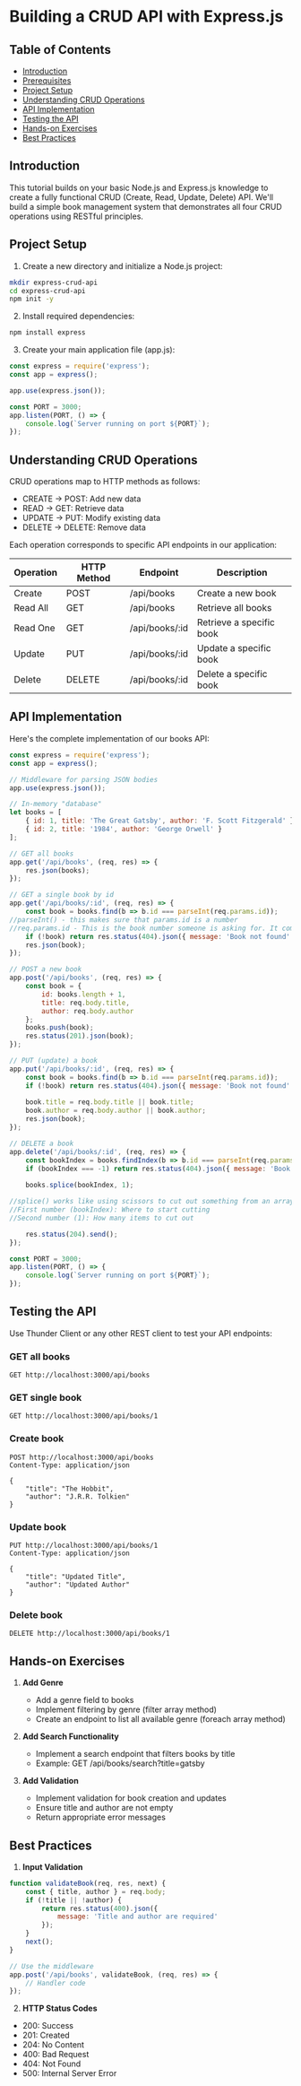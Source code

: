 # Building a CRUD API with Express.js

## Table of Contents
- [Introduction](#introduction)
- [Prerequisites](#prerequisites)
- [Project Setup](#project-setup)
- [Understanding CRUD Operations](#understanding-crud-operations)
- [API Implementation](#api-implementation)
- [Testing the API](#testing-the-api)
- [Hands-on Exercises](#hands-on-exercises)
- [Best Practices](#best-practices)

## Introduction

This tutorial builds on your basic Node.js and Express.js knowledge to create a fully functional CRUD (Create, Read, Update, Delete) API. We'll build a simple book management system that demonstrates all four CRUD operations using RESTful principles.


## Project Setup

1. Create a new directory and initialize a Node.js project:
```bash
mkdir express-crud-api
cd express-crud-api
npm init -y
```

2. Install required dependencies:
```bash
npm install express
```

3. Create your main application file (app.js):
```javascript
const express = require('express');
const app = express();

app.use(express.json());

const PORT = 3000;
app.listen(PORT, () => {
    console.log(`Server running on port ${PORT}`);
});
```

## Understanding CRUD Operations

CRUD operations map to HTTP methods as follows:

- CREATE → POST: Add new data
- READ → GET: Retrieve data
- UPDATE → PUT: Modify existing data
- DELETE → DELETE: Remove data

Each operation corresponds to specific API endpoints in our application:

| Operation | HTTP Method | Endpoint | Description |
|-----------|-------------|----------|-------------|
| Create | POST | /api/books | Create a new book |
| Read All | GET | /api/books | Retrieve all books |
| Read One | GET | /api/books/:id | Retrieve a specific book |
| Update | PUT | /api/books/:id | Update a specific book |
| Delete | DELETE | /api/books/:id | Delete a specific book |

## API Implementation

Here's the complete implementation of our books API:

```javascript
const express = require('express');
const app = express();

// Middleware for parsing JSON bodies
app.use(express.json());

// In-memory "database"
let books = [
    { id: 1, title: 'The Great Gatsby', author: 'F. Scott Fitzgerald' },
    { id: 2, title: '1984', author: 'George Orwell' }
];

// GET all books
app.get('/api/books', (req, res) => {
    res.json(books);
});

// GET a single book by id
app.get('/api/books/:id', (req, res) => {
    const book = books.find(b => b.id === parseInt(req.params.id));
//parseInt() - this makes sure that params.id is a number
//req.params.id - This is the book number someone is asking for. It comes from the web address (like /api/books/2 - here 2 is the number they want)
    if (!book) return res.status(404).json({ message: 'Book not found' });
    res.json(book);
});

// POST a new book
app.post('/api/books', (req, res) => {
    const book = {
        id: books.length + 1,
        title: req.body.title,
        author: req.body.author
    };
    books.push(book);
    res.status(201).json(book);
});

// PUT (update) a book
app.put('/api/books/:id', (req, res) => {
    const book = books.find(b => b.id === parseInt(req.params.id));
    if (!book) return res.status(404).json({ message: 'Book not found' });
    
    book.title = req.body.title || book.title;
    book.author = req.body.author || book.author;
    res.json(book);
});

// DELETE a book
app.delete('/api/books/:id', (req, res) => {
    const bookIndex = books.findIndex(b => b.id === parseInt(req.params.id));
    if (bookIndex === -1) return res.status(404).json({ message: 'Book not found' });
    
    books.splice(bookIndex, 1);

//splice() works like using scissors to cut out something from an array:
//First number (bookIndex): Where to start cutting
//Second number (1): How many items to cut out

    res.status(204).send();
});

const PORT = 3000;
app.listen(PORT, () => {
    console.log(`Server running on port ${PORT}`);
});
```

## Testing the API

Use Thunder Client or any other REST client to test your API endpoints:

### GET all books
```http
GET http://localhost:3000/api/books
```

### GET single book
```http
GET http://localhost:3000/api/books/1
```

### Create book
```http
POST http://localhost:3000/api/books
Content-Type: application/json

{
    "title": "The Hobbit",
    "author": "J.R.R. Tolkien"
}
```

### Update book
```http
PUT http://localhost:3000/api/books/1
Content-Type: application/json

{
    "title": "Updated Title",
    "author": "Updated Author"
}
```

### Delete book
```http
DELETE http://localhost:3000/api/books/1
```

## Hands-on Exercises

1. **Add Genre**
   - Add a genre field to books
   - Implement filtering by genre (filter array method)
   - Create an endpoint to list all available genre (foreach array method) 
     
2. **Add Search Functionality**
   - Implement a search endpoint that filters books by title
   - Example: GET /api/books/search?title=gatsby

3. **Add Validation**
   - Implement validation for book creation and updates
   - Ensure title and author are not empty
   - Return appropriate error messages



## Best Practices

1. **Input Validation**
```javascript
function validateBook(req, res, next) {
    const { title, author } = req.body;
    if (!title || !author) {
        return res.status(400).json({
            message: 'Title and author are required'
        });
    }
    next();
}

// Use the middleware
app.post('/api/books', validateBook, (req, res) => {
    // Handler code
});
```

2. **HTTP Status Codes**
- 200: Success
- 201: Created
- 204: No Content
- 400: Bad Request
- 404: Not Found
- 500: Internal Server Error

